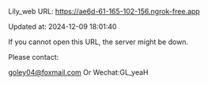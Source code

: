 Lily_web URL: https://ae6d-61-165-102-156.ngrok-free.app

Updated at: 2024-12-09 18:01:40

If you cannot open this URL, the server might be down.

Please contact: 

goley04@foxmail.com Or Wechat:GL_yeaH